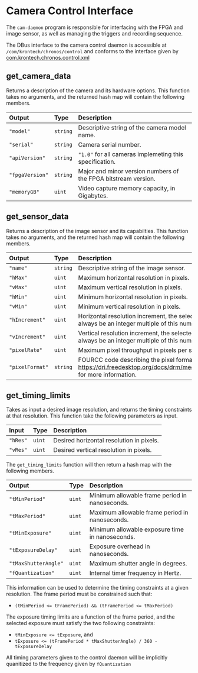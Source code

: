 Camera Control Interface
========================

The `cam-daemon` program is responsible for interfacing with the FPGA and image
sensor, as well as managing the triggers and recording sequence.

The DBus interface to the camera control daemon is accessible at
`/com/krontech/chronos/control` and conforms to the interface given by
[com.krontech.chronos.control.xml](../../src/api/com.krontech.chronos.control.xml)

get_camera_data
---------------
Returns a description of the camera and its hardware options. This function takes no
arguments, and the returned hash map will contain the following members.

| Output            | Type      | Description
|:----------------- |:----------|:--------------
| `"model"`         | `string`  | Descriptive string of the camera model name.
| `"serial"`        | `string`  | Camera serial number.
| `"apiVersion"`    | `string`  | `"1.0"` for all cameras implemeting this specification.
| `"fpgaVersion"`   | `string`  | Major and minor version numbers of the FPGA bitstream version.
| `"memoryGB"`      | `uint`    | Video capture memory capacity, in Gigabytes.

get_sensor_data
---------------
Returns a description of the image sensor and its capabilties. This function takes no
arguments, and the returned hash map will contain the following members.

| Output            | Type      | Description
|:----------------- |:--------- |:--------------
| `"name"`          | `string`  | Descriptive string of the image sensor.
| `"hMax"`          | `uint`    | Maximum horizontal resolution in pixels.
| `"vMax"`          | `uint`    | Maximum vertical resolution in pixels.
| `"hMin"`          | `uint`    | Minimum horizontal resolution in pixels.
| `"vMin"`          | `uint`    | Minimum vertical resolution in pixels.
| `"hIncrement"`    | `uint`    | Horizontal resolution increment, the selected resolution must always be an integer multiple of this number.
| `"vIncrement"`    | `uint`    | Vertical resolution increment, the selected resolution must always be an integer multiple of this number.
| `"pixelRate"`     | `uint`    | Maximum pixel throughput in pixels per second.
| `"pixelFormat"`   | `string`  | FOURCC code describing the pixel format and bit depth, refer to https://dri.freedesktop.org/docs/drm/media/uapi/v4l/pixfmt.html for more information.

get_timing_limits
-----------------
Takes as input a desired image resolution, and returns the timing constraints at that
resolution. This function take the following parameters as input.

| Input             | Type      | Description
|:----------------- |:--------- |:--------------
| `"hRes"`          | `uint`    | Desired horizontal resolution in pixels.
| `"vRes"`          | `uint`    | Desired vertical resolution in pixels.

The `get_timing_limits` function will then return a hash map with the following 
members.

| Output               | Type      | Description
|:-------------------- |:--------- |:--------------
| `"tMinPeriod"`       |  `uint`   | Minimum allowable frame period in nanoseconds.
| `"tMaxPeriod"`       |  `uint`   | Maximum allowable frame period in nanoseconds.
| `"tMinExposure"`     |  `uint`   | Minimum allowable exposure time in nanoseconds.
| `"tExposureDelay"`   |  `uint`   | Exposure overhead in nanoseconds.
| `"tMaxShutterAngle"` |  `uint`   | Maximum shutter angle in degrees.
| `"fQuantization"`    |  `uint`   | Internal timer frequency in Hertz.

This information can be used to determine the timing constraints at a given resolution.
The frame period must be constrained such that:

 * `(tMinPeriod <= tFramePeriod) && (tFramePeriod <= tMaxPeriod)`

The exposure timing limits are a function of the frame period, and the selected exposure must
satisfy the two following constraints:

 * `tMinExposure <= tExposure`, and
 * `tExposure <= (tFramePeriod * tMaxShutterAngle) / 360 - tExposureDelay`

All timing parameters given to the control daemon will be implicitly quanitized to the frequency
given by `fQuantization`